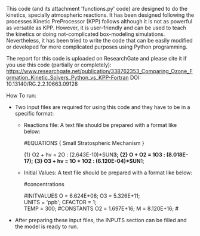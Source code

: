 This code (and its attachment 'functions.py' code) are designed to do the kinetics, specially atmospheric reactions. 
It has been designed following the processes Kinetic PreProcessor (KPP) follows although
it is not as powerful as versatile as KPP. However, it is user-friendly and can be used 
to teach the kinetics or doing not-complicated box-modeling simulations. Nevertheless,
it has been tried to write the code that can be easily modified or developed for more 
complicated purposes using Python programming.


The report for this code is uploaded on ResearchGate and please cite it if you use this code (partially or completely):
https://www.researchgate.net/publication/338762353_Comparing_Ozone_Formation_Kinetic_Solvers_Python_vs_KPP-Fortran
DOI: 10.13140/RG.2.2.10663.09128

How To run:
    
- Two input files are required for using this code and they have to be in a specific format:
    - Reactions file: A text file should be prepared with a format like below:
        
        #EQUATIONS { Small Stratospheric Mechanism }
        
        
        {1}  O2   + hv = 2O		: (2.643E-10)*SUN**3;
        {2}  O    + O2 = 1O3		: (8.018E-17);
        {3}  O3   + hv = 1O   + 1O2 	: (6.120E-04)*SUN**1;        



    - Initial Values: A text file should be prepared with a format like below:
        
        #concentrations

        #INITVALUES
           O = 6.624E+08;
           O3 = 5.326E+11;  
           UNITS = 'ppb';
           CFACTOR = 1;   
           TEMP = 300;
        #CONSTANTS
        	O2 = 1.697E+16;
        	M = 8.120E+16;
        	#


- After preparing these input files, the INPUTS section can be filled and the model is ready to run.

